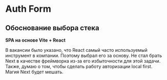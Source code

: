 # Auth Form

## Обоснование выбора стека

**SPA на основе Vite + React**

В вакансии было указано, что React самый часто используемый инструмент в компании.
Поэтому выбрал его за основу. Не стал брать Next в качестве фреймворка из-за его избыточности для этой задачи.
Также, думаю о том, чтобы сделать работу авторизации local first. Магия Next будет мешать.